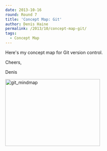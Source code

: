 ```yaml
---
date: 2013-10-16
round: Round 7
title: 'Concept Map: Git'
author: Denis Haine
permalink: /2013/10/concept-map-git/
tags:
  - Concept Map
---
```

Here's my concept map for Git version control.

Cheers,

Denis

[<img class="alignnone size-medium wp-image-4800" alt="git_mindmap" src="http://files.software-carpentry.org/training-course/2013/10/git_mindmap-300x212.png" width="300" height="212" />][1]

 [1]: http://files.software-carpentry.org/training-course/2013/10/git_mindmap.png
